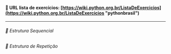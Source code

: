 ####  :link: URL lista de exercícios: [https://wiki.python.org.br/ListaDeExercicios](https://wiki.python.org.br/ListaDeExercicios "pythonbrasil")

____________________________________________________________



###### :file_folder: Estrutura Sequencial

###### :file_folder: Estrutura de Repetição





